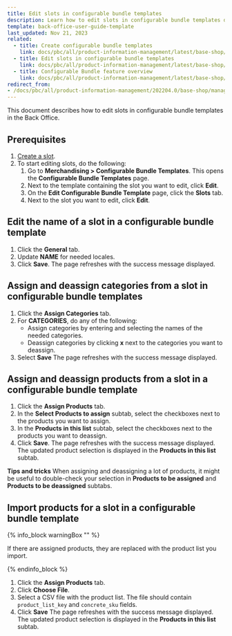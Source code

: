 ```yaml
---
title: Edit slots in configurable bundle templates
description: Learn how to edit slots in configurable bundle templates directly in the Spryker Cloud Commerce OS Back Office.
template: back-office-user-guide-template
last_updated: Nov 21, 2023
related:
  - title: Create configurable bundle templates
    link: docs/pbc/all/product-information-management/latest/base-shop/manage-in-the-back-office/configurable-bundle-templates/create-configurable-bundle-templates.html
  - title: Edit slots in configurable bundle templates
    link: docs/pbc/all/product-information-management/latest/base-shop/manage-in-the-back-office/configurable-bundle-templates/edit-slots-in-configurable-bundle-templates.html
  - title: Configurable Bundle feature overview
    link: docs/pbc/all/product-information-management/latest/base-shop/feature-overviews/configurable-bundle-feature-overview.html
redirect_from:
- /docs/pbc/all/product-information-management/202204.0/base-shop/manage-in-the-back-office/configurable-bundle-templates/edit-slots-in-configurable-bundle-templates.html
---
```


This document describes how to edit slots in configurable bundle templates in the Back Office.

## Prerequisites

1. [Create a slot](/docs/pbc/all/product-information-management/latest/base-shop/manage-in-the-back-office/configurable-bundle-templates/edit-configurable-bundle-templates.html#create-slots-in-a-configurable-bundle-template).
2. To start editing slots, do the following:
    1. Go to **Merchandising&nbsp;<span aria-label="and then">></span> Configurable Bundle Templates**.
        This opens the **Configurable Bundle Templates** page.
    2. Next to the template containing the slot you want to edit, click **Edit**.
    3. On the **Edit Configurable Bundle Template** page, click the **Slots** tab.
    4. Next to the slot you want to edit, click **Edit**.


## Edit the name of a slot in a configurable bundle template

1. Click the **General** tab.
2. Update **NAME** for needed locales.
3. Click **Save**.
    The page refreshes with the success message displayed.

## Assign and deassign categories from a slot in configurable bundle templates

1. Click the **Assign Categories** tab.
2. For **CATEGORIES**, do any of the following:
    - Assign categories by entering and selecting the names of the needed categories.
    - Deassign categories by clicking **x** next to the categories you want to deassign.
3. Select **Save**
    The page refreshes with the success message displayed.


## Assign and deassign products from a slot in a configurable bundle template

1. Click the **Assign Products** tab.
2. In the **Select Products to assign** subtab, select the checkboxes next to the products you want to assign.
3. In the **Products in this list** subtab, select the checkboxes next to the products you want to deassign.
4. Click **Save**.
    The page refreshes with the success message displayed. The updated product selection is displayed in the **Products in this list** subtab.

**Tips and tricks**
When assigning and deassigning a lot of products, it might be useful to double-check your selection in **Products to be assigned** and **Products to be deassigned** subtabs.

## Import products for a slot in a configurable bundle template


{% info_block warningBox "" %}

If there are assigned products, they are replaced with the product list you import.

{% endinfo_block %}

1. Click the **Assign Products** tab.
2. Click **Choose File**.
3. Select a CSV file with the product list. The file should contain `product_list_key` and `concrete_sku` fields.
4. Click **Save**
    The page refreshes with the success message displayed. The updated product selection is displayed in the **Products in this list** subtab.

